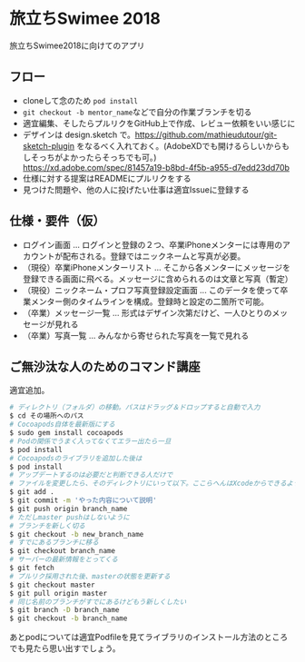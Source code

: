 # 旅立ちSwimee 2018

旅立ちSwimee2018に向けてのアプリ

## フロー

- cloneして念のため `pod install`
- `git checkout -b mentor_name`などで自分の作業ブランチを切る
- 適宜編集、そしたらプルリクをGitHub上で作成、レビュー依頼をいい感じに
- デザインは design.sketch で。https://github.com/mathieudutour/git-sketch-plugin をなるべく入れておく。(AdobeXDでも開けるらしいからもしそっちがよかったらそっちでも可。)
https://xd.adobe.com/spec/81457a19-b8bd-4f5b-a955-d7edd23dd70b
- 仕様に対する提案はREADMEにプルリクをする
- 見つけた問題や、他の人に投げたい仕事は適宜Issueに登録する

## 仕様・要件（仮）

- ログイン画面 ... ログインと登録の２つ、卒業iPhoneメンターには専用のアカウントが配布される。登録ではニックネームと写真が必要。
- （現役）卒業iPhoneメンターリスト ... そこから各メンターにメッセージを登録できる画面に飛べる。メッセージに含められるのは文章と写真（暫定）
- （現役）ニックネーム・プロフ写真登録設定画面 ... このデータを使って卒業メンター側のタイムラインを構成。登録時と設定の二箇所で可能。
- （卒業）メッセージ一覧 ... 形式はデザイン次第だけど、一人ひとりのメッセージが見れる
- （卒業）写真一覧 ... みんなから寄せられた写真を一覧で見れる

## ご無沙汰な人のためのコマンド講座

適宜追加。

```sh
# ディレクトリ（フォルダ）の移動。パスはドラッグ＆ドロップすると自動で入力
$ cd その場所へのパス
# Cocoapods自体を最新版にする
$ sudo gem install cocoapods
# Podの関係でうまく入ってなくてエラー出たら一旦
$ pod install
# Cocoapodsのライブラリを追加した後は
$ pod install
# アップデートするのは必要だと判断できる人だけで
# ファイルを変更したら、そのディレクトリにいって以下。ここらへんはXcodeからできるようになっているのでそっちのほうが楽かも。
$ git add .
$ git commit -m 'やった内容について説明'
$ git push origin branch_name
# ただしmaster pushはしないように
# ブランチを新しく切る
$ git checkout -b new_branch_name
# すでにあるブランチに移る
$ git checkout branch_name
# サーバーの最新情報をとってくる
$ git fetch
# プルリク採用された後、masterの状態を更新する
$ git checkout master
$ git pull origin master
# 同じ名前のブランチがすでにあるけどもう新しくしたい
$ git branch -D branch_name
$ git checkout -b branch_name
```

あとpodについては適宜Podfileを見てライブラリのインストール方法のところでも見たら思い出すでしょう。
